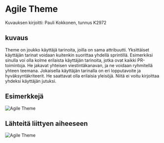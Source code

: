 # Agile Theme

Kuvauksen kirjoitti: Pauli Kokkonen, tunnus K2972

## kuvaus

Theme on joukko käyttäjä tarinoita, joilla on sama attribuutti. Yksittäiset käyttäjän tarinat voidaan kuitenkin suorittaa yhdellä sprintillä. Esimerkiksi sinulla voi olla kolme erilaista käyttäjän tarinoita, jotka ovat kaikki PR-toimintoja. He jakavat yhteisen viestintäkanavan, ja ne voidaan ryhmitellä yhteen teemana. Jokaisella käyttäjän tarinalla on eri lopputavoite ja hyväksyntäkriteerit. He saattavat olla erilaisia ​​yleisöjä. Niitä ei voitu kirjoittaa yhdeksi käyttäjän jutuksi. 

## Esimerkkejä

![Agile Theme](http://www.agilemarketing.net/wp-content/uploads/2012/12/the-difference-between-themes-epics-user-stories-and-tasks1.jpg)
## Lähteitä liittyen aiheeseen
![Agile Theme](http://www.agilemarketing.net/epic-vs-theme-2/)

